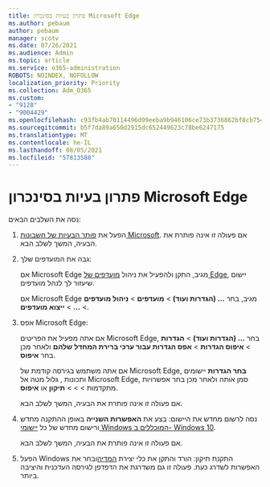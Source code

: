 ```yaml
---
title: פתרון בעיות בסינכרון Microsoft Edge
ms.author: pebaum
author: pebaum
manager: scotv
ms.date: 07/26/2021
ms.audience: Admin
ms.topic: article
ms.service: o365-administration
ROBOTS: NOINDEX, NOFOLLOW
localization_priority: Priority
ms.collection: Adm_O365
ms.custom:
- "9128"
- "9004429"
ms.openlocfilehash: c93fb4ab70114496d99eeba9b946106ce73b3736862bf8cb754f91b787a7f5ea
ms.sourcegitcommit: b5f7da89a650d2915dc652449623c78be6247175
ms.translationtype: MT
ms.contentlocale: he-IL
ms.lasthandoff: 08/05/2021
ms.locfileid: "57813588"
---
```

# <a name="troubleshoot-problems-with-sync-in-microsoft-edge"></a>פתרון בעיות בסינכרון Microsoft Edge

נסה את השלבים הבאים:

1. הפעל את [פותר הבעיות של חשבונות Microsoft](https://go.microsoft.com/fwlink/?linkid=2155661). אם פעולה זו אינה פותרת את הבעיה, המשך לשלב הבא.

1. גבה את המועדפים שלך:

    אם Microsoft Edge מגיב, התקן ולהפעיל את ניהול [מועדפים של Edge](https://go.microsoft.com/fwlink/?linkid=2155764), יישום שיעזור לך לנהל מועדפים.

    אם Microsoft Edge מגיב, בחר **... (הגדרות ועוד)**  >  **מועדפים**  >  **ניהול מועדפים**  >  **...** >  **ייצוא מועדפים**.

1. אפס Microsoft Edge:

    אם אתה מפעיל את הפריטים Microsoft Edge, בחר **... (הגדרות ועוד)**  >  **הגדרות**  >  **איפוס הגדרות**  >  **אפס הגדרות עבור ערכי ברירת המחדל שלהם** ולאחר מכן בחר **איפוס**.

    אם אתה משתמש בגירסה קודמת של Microsoft Edge, **בחר הגדרות** יישומים ותכונות , גלול מטה אל Microsoft Edge, סמן אותה ולאחר מכן בחר אפשרויות מתקדמות  >    >     >  **תיקון** או **איפוס**.

    אם פעולה זו אינה פותרת את הבעיה, המשך לשלב הבא.

1. נסה לרשום מחדש את היישום: בצע את **האפשרות השנייה** באופן ההתקנה מחדש ורישום מחדש של כל [יישומי Windows המוכללים ב- Windows 10](https://go.microsoft.com/fwlink/?linkid=2146509).

    אם פעולה זו אינה פותרת את הבעיה, המשך לשלב הבא.

1. הפעל Windows התקנת תיקון: הורד והתקן את כלי יצירת [המדיה](https://go.microsoft.com/fwlink/?linkid=2146242)ובחר את האפשרות לשדרג כעת. פעולה זו גם משדרגת את הדפדפן לגירסה העדכנית והיציבה ביותר.
